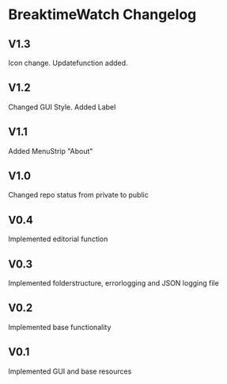 # BreaktimeWatch Changelog

## V1.3
Icon change. Updatefunction added.

## V1.2
Changed GUI Style. Added Label

## V1.1
Added MenuStrip "About"

## V1.0
Changed repo status from private to public

## V0.4
Implemented editorial function

## V0.3
Implemented folderstructure, errorlogging and JSON logging file

## V0.2
Implemented base functionality

## V0.1
Implemented GUI and base resources
